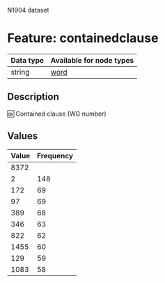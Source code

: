 <p>N1904 dataset</p>

<h1>Feature: containedclause</h1>

<table>
<thead>
<tr>
  <th>Data type</th>
  <th>Available for node types</th>
</tr>
</thead>
<tbody>
<tr>
  <td>string</td>
  <td><A HREF="featurebynodetype.md#word">word</A></td>
</tr>
</tbody>
</table>

<h2>Description</h2>

<p>🆗 Contained clause (WG number)</p>

<h2>Values</h2>

<table>
<thead>
<tr>
  <th>Value</th>
  <th>Frequency</th>
</tr>
</thead>
<tbody>
<tr>
  <td>8372</td>
</tr>
<tr>
  <td>2</td>
  <td>148</td>
</tr>
<tr>
  <td>172</td>
  <td>69</td>
</tr>
<tr>
  <td>97</td>
  <td>69</td>
</tr>
<tr>
  <td>389</td>
  <td>68</td>
</tr>
<tr>
  <td>346</td>
  <td>63</td>
</tr>
<tr>
  <td>822</td>
  <td>62</td>
</tr>
<tr>
  <td>1455</td>
  <td>60</td>
</tr>
<tr>
  <td>129</td>
  <td>59</td>
</tr>
<tr>
  <td>1083</td>
  <td>58</td>
</tr>
</tbody>
</table>
